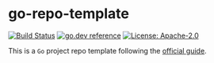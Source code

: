 # go-repo-template

[![Build Status](https://github.com/milosgajdos/go-repo-template/workflows/CI/badge.svg)](https://github.com/milosgajdos/go-repo-template/actions?query=workflow%3ACI)
[![go.dev reference](https://img.shields.io/badge/go.dev-reference-007d9c?logo=go&logoColor=white&style=flat-square)](https://pkg.go.dev/github.com/milosgajdos/go-repo-template)
[![License: Apache-2.0](https://img.shields.io/badge/License-Apache--2.0-blue.svg)](https://opensource.org/licenses/Apache-2.0)

This is a `Go` project repo template following the [official guide](https://docs.github.com/en/free-pro-team@latest/github/creating-cloning-and-archiving-repositories/creating-a-template-repository).
